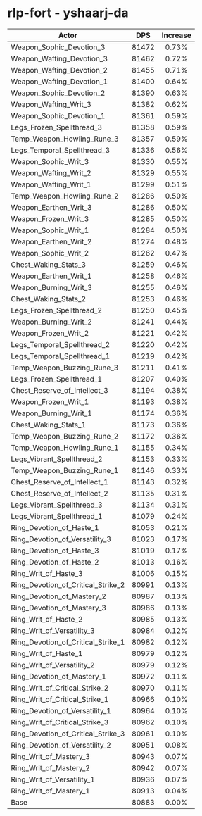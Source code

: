 # rlp-fort - yshaarj-da
| Actor | DPS | Increase |
|---|:---:|:---:|
|Weapon_Sophic_Devotion_3|81472|0.73%|
|Weapon_Wafting_Devotion_3|81462|0.72%|
|Weapon_Wafting_Devotion_2|81455|0.71%|
|Weapon_Wafting_Devotion_1|81400|0.64%|
|Weapon_Sophic_Devotion_2|81390|0.63%|
|Weapon_Wafting_Writ_3|81382|0.62%|
|Weapon_Sophic_Devotion_1|81361|0.59%|
|Legs_Frozen_Spellthread_3|81358|0.59%|
|Temp_Weapon_Howling_Rune_3|81357|0.59%|
|Legs_Temporal_Spellthread_3|81336|0.56%|
|Weapon_Sophic_Writ_3|81330|0.55%|
|Weapon_Wafting_Writ_2|81329|0.55%|
|Weapon_Wafting_Writ_1|81299|0.51%|
|Temp_Weapon_Howling_Rune_2|81286|0.50%|
|Weapon_Earthen_Writ_3|81286|0.50%|
|Weapon_Frozen_Writ_3|81285|0.50%|
|Weapon_Sophic_Writ_1|81284|0.50%|
|Weapon_Earthen_Writ_2|81274|0.48%|
|Weapon_Sophic_Writ_2|81262|0.47%|
|Chest_Waking_Stats_3|81259|0.46%|
|Weapon_Earthen_Writ_1|81258|0.46%|
|Weapon_Burning_Writ_3|81255|0.46%|
|Chest_Waking_Stats_2|81253|0.46%|
|Legs_Frozen_Spellthread_2|81250|0.45%|
|Weapon_Burning_Writ_2|81241|0.44%|
|Weapon_Frozen_Writ_2|81221|0.42%|
|Legs_Temporal_Spellthread_2|81220|0.42%|
|Legs_Temporal_Spellthread_1|81219|0.42%|
|Temp_Weapon_Buzzing_Rune_3|81211|0.41%|
|Legs_Frozen_Spellthread_1|81207|0.40%|
|Chest_Reserve_of_Intellect_3|81194|0.38%|
|Weapon_Frozen_Writ_1|81193|0.38%|
|Weapon_Burning_Writ_1|81174|0.36%|
|Chest_Waking_Stats_1|81173|0.36%|
|Temp_Weapon_Buzzing_Rune_2|81172|0.36%|
|Temp_Weapon_Howling_Rune_1|81155|0.34%|
|Legs_Vibrant_Spellthread_2|81153|0.33%|
|Temp_Weapon_Buzzing_Rune_1|81146|0.33%|
|Chest_Reserve_of_Intellect_1|81143|0.32%|
|Chest_Reserve_of_Intellect_2|81135|0.31%|
|Legs_Vibrant_Spellthread_3|81134|0.31%|
|Legs_Vibrant_Spellthread_1|81079|0.24%|
|Ring_Devotion_of_Haste_1|81053|0.21%|
|Ring_Devotion_of_Versatility_3|81023|0.17%|
|Ring_Devotion_of_Haste_3|81019|0.17%|
|Ring_Devotion_of_Haste_2|81013|0.16%|
|Ring_Writ_of_Haste_3|81006|0.15%|
|Ring_Devotion_of_Critical_Strike_2|80991|0.13%|
|Ring_Devotion_of_Mastery_2|80987|0.13%|
|Ring_Devotion_of_Mastery_3|80986|0.13%|
|Ring_Writ_of_Haste_2|80985|0.13%|
|Ring_Writ_of_Versatility_3|80984|0.12%|
|Ring_Devotion_of_Critical_Strike_1|80982|0.12%|
|Ring_Writ_of_Haste_1|80979|0.12%|
|Ring_Writ_of_Versatility_2|80979|0.12%|
|Ring_Devotion_of_Mastery_1|80972|0.11%|
|Ring_Writ_of_Critical_Strike_2|80970|0.11%|
|Ring_Writ_of_Critical_Strike_1|80966|0.10%|
|Ring_Devotion_of_Versatility_1|80964|0.10%|
|Ring_Writ_of_Critical_Strike_3|80962|0.10%|
|Ring_Devotion_of_Critical_Strike_3|80961|0.10%|
|Ring_Devotion_of_Versatility_2|80951|0.08%|
|Ring_Writ_of_Mastery_3|80943|0.07%|
|Ring_Writ_of_Mastery_2|80942|0.07%|
|Ring_Writ_of_Versatility_1|80936|0.07%|
|Ring_Writ_of_Mastery_1|80913|0.04%|
|Base|80883|0.00%|
